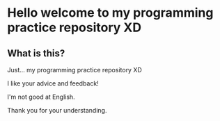 # Hello welcome to my programming practice repository XD
## What is this?
Just... my programming practice repository XD

I like your advice and feedback!

I'm not good at English.

Thank you for your understanding.
